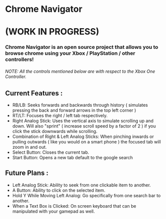 # Chrome Navigator

# (WORK IN PROGRESS)

### Chrome Navigator is an open source project that allows you to browse chrome using your Xbox / PlayStation / other controllers!

###### NOTE: All the controls mentioned below are with respect to the Xbox One Controller.

## Current Features :
- RB/LB: Seeks forwards and backwards through history ( simulates pressing the back and forward arrows in the top left corner )
- RT/LT: Focuses the right / left tab respectively.
- Right Analog Stick: Uses the vertical axis to simulate scrolling up and down. Will also "sprint" ( increase scroll speed by a factor of 2 ) if you click the stick downwards while scrolling.
- Combination of Right & Left Analog Sticks: When pinching inwards or pulling outwards ( like you would on a smart phone ) the focused tab will zoom in and out.
- Select Button: Closes the current tab.
- Start Button: Opens a new tab default to the google search


## Future Plans :
- Left Analog Stick: Ability to seek from one clickable item to another.
- A Button: Ability to click on the selected item.
- Hold Y While Moving Left Analog: Go specifically from one search bar to another.
- When a Text Box is Clicked: On screen keyboard that can be manipulated with your gamepad as well.
